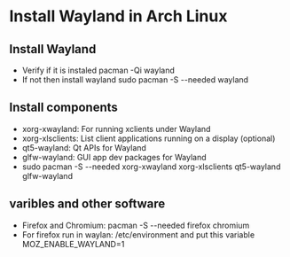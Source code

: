 # Install Wayland in Arch Linux
## Install Wayland
- Verify if it is instaled pacman -Qi wayland
- If not then install wayland sudo pacman -S --needed wayland
## Install components
- xorg-xwayland: For running xclients under Wayland 
- xorg-xlsclients: List client applications running on a display (optional)
- qt5-wayland: Qt APIs for Wayland
- glfw-wayland: GUI app dev packages for Wayland
- sudo pacman -S --needed xorg-xwayland xorg-xlsclients qt5-wayland glfw-wayland
## varibles and other software
- Firefox and Chromium: pacman -S --needed firefox chromium
- For firefox run  in waylan: /etc/environment and put this variable MOZ_ENABLE_WAYLAND=1
